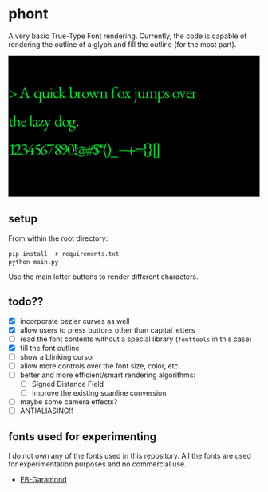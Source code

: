 # phont

A very basic True-Type Font rendering. Currently, the code is capable of rendering the outline of a glyph and fill the outline (for the most part).

<p align="center">
  <img src="./assets/phont_screenshot.png" width=700 />
</p>

## setup

From within the root directory:
```
pip install -r requirements.txt
python main.py
```

Use the main letter buttons to render different characters.

## todo??

- [x] incorporate bezier curves as well
- [x] allow users to press buttons other than capital letters
- [ ] read the font contents without a special library (`fonttools` in this case)
- [x] fill the font outline
- [ ] show a blinking cursor
- [ ] allow more controls over the font size, color, etc.
- [ ] better and more efficient/smart rendering algorithms:
   - [ ] Signed Distance Field
   - [ ] Improve the existing scanline conversion 
- [ ] maybe some camera effects?
- [ ] ANTIALIASING!!

## fonts used for experimenting

I do not own any of the fonts used in this repository. All the fonts are used for experimentation purposes and no commercial use.

- [EB-Garamond](https://github.com/georgd/EB-Garamond)

